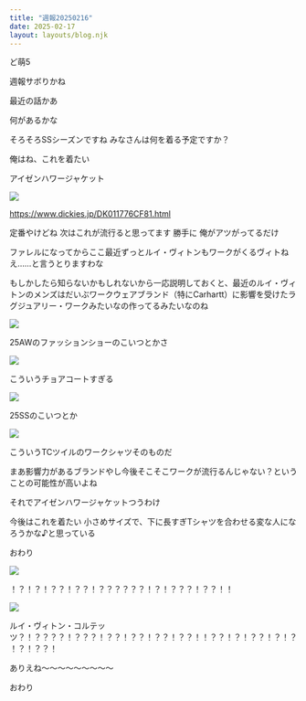 ```yaml
---
title: "週報20250216"
date: 2025-02-17
layout: layouts/blog.njk
---
```

<p>ど萌5</p>

<p>週報サボりかね</p>

<p>最近の話かあ</p>

<p>何があるかな</p>

<p>そろそろSSシーズンですね みなさんは何を着る予定ですか？</p>

<p>俺はね、これを着たい</p>

<p>アイゼンハワージャケット</p>

<p><img src="/img/blog/20250217001117.png"></p>

<p><a href="https://www.dickies.jp/DK011776CF81.html" target="_blank" rel="noopener noreferrer">https://www.dickies.jp/DK011776CF81.html</a></p>

<p>定番やけどね 次はこれが流行ると思ってます 勝手に 俺がアツがってるだけ</p>

<p>ファレルになってからここ最近ずっとルイ・ヴィトンもワークがくるヴィトねえ……と言うとりますわな</p>

<p>もしかしたら知らないかもしれないから一応説明しておくと、最近のルイ・ヴィトンのメンズはだいぶワークウェアブランド（特にCarhartt）に影響を受けたラグジュアリー・ワークみたいなの作ってるみたいなのね</p>

<p><img src="/img/blog/20250217001036.png"></p>

<p>25AWのファッションショーのこいつとかさ</p>

<p><img src="/img/blog/20250217001452.png"></p>

<p>こういうチョアコートすぎる</p>

<p><img src="/img/blog/20250217001846.png"></p>

<p>25SSのこいつとか</p>

<p><img src="/img/blog/20250217002152.png"></p>

<p>こういうTCツイルのワークシャツそのものだ</p>

<p>まあ影響力があるブランドやし今後そこそこワークが流行るんじゃない？ということの可能性が高いよね</p>

<p>それでアイゼンハワージャケットつうわけ</p>

<p>今後はこれを着たい 小さめサイズで、下に長すぎTシャツを合わせる変な人になろうかな♪と思っている</p>

<p>おわり</p>

<p><img src="/img/blog/20250217003004.png"></p>

<p>！？！？！？？！？？！？？？？？？！？！？？？！？？！！</p>

<p><img src="/img/blog/20250217003119.png"></p>

<p>ルイ・ヴィトン・コルテッツ？！？？？？！？？？！？？！？？！？？！？？！！？？！？！？？！？！？！？！？？！</p>

<p>ありえね〜〜〜〜〜〜〜〜〜</p>

<p>おわり</p>